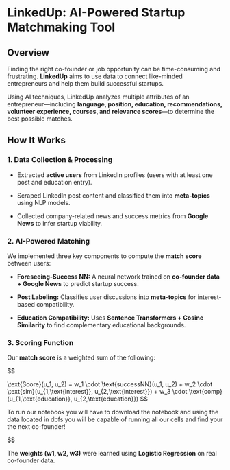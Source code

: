 # **LinkedUp: AI-Powered Startup Matchmaking Tool**  

 

## **Overview** 

Finding the right co-founder or job opportunity can be time-consuming and frustrating. **LinkedUp** aims to use data to connect like-minded entrepreneurs and help them build successful startups. 

 

Using AI techniques, LinkedUp analyzes multiple attributes of an entrepreneur—including **language, position, education, recommendations, volunteer experience, courses, and relevance scores**—to determine the best possible matches. 

 

## **How It Works** 

### **1. Data Collection & Processing** 

- Extracted **active users** from LinkedIn profiles (users with at least one post and education entry). 

- Scraped LinkedIn post content and classified them into **meta-topics** using NLP models. 

- Collected company-related news and success metrics from **Google News** to infer startup viability. 

 

### **2. AI-Powered Matching** 

We implemented three key components to compute the **match score** between users: 

- **Foreseeing-Success NN:** A neural network trained on **co-founder data + Google News** to predict startup success. 

- **Post Labeling:** Classifies user discussions into **meta-topics** for interest-based compatibility. 

- **Education Compatibility:** Uses **Sentence Transformers + Cosine Similarity** to find complementary educational backgrounds. 

 

### **3. Scoring Function** 

Our **match score** is a weighted sum of the following: 

$$

\text{Score}(u_1, u_2) = w_1 \cdot \text{successNN}(u_1, u_2)  + w_2 \cdot \text{sim}(u_{1,\text{interest}}, u_{2,\text{interest}}) + w_3 \cdot \text{comp}(u_{1,\text{education}}, u_{2,\text{education}})
$$

To run our notebook you will have to download the notebook and using the data located in dbfs you will be capable of running all our cells and find your the next co-founder! 

$$ 

The **weights (w1, w2, w3)** were learned using **Logistic Regression** on real co-founder data.

 

